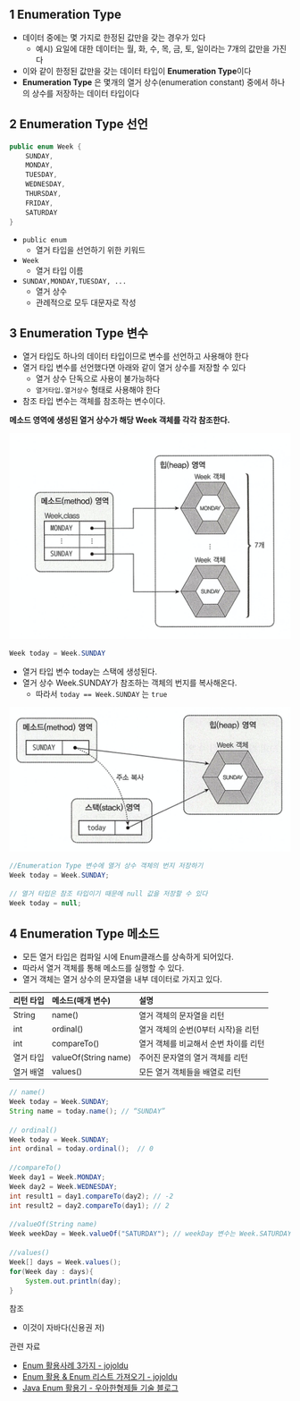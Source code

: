 ## 1 Enumeration Type

* 데이터 중에는 몇 가지로 한정된 값만을 갖는 경우가 있다
  * 예시) 요일에 대한 데이터는 월, 화, 수, 목, 금, 토, 일이라는 7개의 값만을 가진다
* 이와 같이 한정된 값만을 갖는 데이터 타입이 **Enumeration Type**이다
* **Enumeration Type** 은 몇개의 열거 상수(enumeration constant) 중에서 하나의 상수를 저장하는 데이터 타입이다



## 2 Enumeration Type 선언

```java
public enum Week {
    SUNDAY,
    MONDAY,
    TUESDAY,
    WEDNESDAY,
    THURSDAY,
    FRIDAY,
    SATURDAY
}
```

* `public enum`
  * 열거 타입을 선언하기 위한 키워드
* `Week`
  * 열거 타입 이름
* `SUNDAY,MONDAY,TUESDAY, ...`
  * 열거 상수
  * 관례적으로 모두 대문자로 작성



## 3 Enumeration Type 변수

*  열거 타입도 하나의 데이터 타입이므로 변수를 선언하고 사용해야 한다
* 열거 타입 변수를 선언했다면 아래와 같이 열거 상수를 저장할 수 있다
  * 열거 상수 단독으로 사용이 불가능하다
  * `열거타입.열거상수` 형태로 사용해야 한다
*  참조 타입 변수는 객체를 참조하는 변수이다.

**메소드 영역에 생성된 열거 상수가 해당 Week 객체를 각각 참조한다.**

![enum](./images/enum.png)



```java
Week today = Week.SUNDAY
```

* 열거 타입 변수 today는 스택에 생성된다.
* 열거 상수 Week.SUNDAY가 참조하는 객체의 번지를 복사해온다.
  * 따라서 `today == Week.SUNDAY` 는 `true`

![enum](./images/enum2.png)



```java
//Enumeration Type 변수에 열거 상수 객체의 번지 저장하기
Week today = Week.SUNDAY;

// 열거 타입은 참조 타입이기 때문에 null 값을 저장할 수 있다
Week today = null;
```



## 4 Enumeration Type 메소드

* 모든 열거 타입은 컴파일 시에 Enum클래스를 상속하게 되어있다.
* 따라서 열거 객체를 통해 메소드를 실행할 수 있다.
* 열거 객체는 열거 상수의 문자열을 내부 데이터로 가지고 있다.

| 리턴 타입 | 메소드(매개 변수)    | 설명                                  |
| :-------- | :------------------- | :------------------------------------ |
| String    | name()               | 열거 객체의 문자열을 리턴             |
| int       | ordinal()            | 열거 객체의 순번(0부터 시작)을 리턴   |
| int       | compareTo()          | 열거 객체를 비교해서 순번 차이를 리턴 |
| 열거 타입 | valueOf(String name) | 주어진 문자열의 열거 객체를 리턴      |
| 열거 배열 | values()             | 모든 열거 객체들을 배열로 리턴        |

```java
// name()
Week today = Week.SUNDAY;
String name = today.name(); // “SUNDAY”

// ordinal()
Week today = Week.SUNDAY;
int ordinal = today.ordinal();	// 0

//compareTo()
Week day1 = Week.MONDAY;
Week day2 = Week.WEDNESDAY;
int result1 = day1.compareTo(day2); // -2
int result2 = day2.compareTo(day1); // 2

//valueOf(String name)
Week weekDay = Week.valueOf("SATURDAY"); // weekDay 변수는 Week.SATURDAY 열거 객체를 참조하게 된다.

//values()
Week[] days = Week.values();
for(Week day : days){
    System.out.println(day);
}
```



참조

* 이것이 자바다(신용권 저)



관련 자료

* [Enum 활용사례 3가지 - jojoldu](https://jojoldu.tistory.com/137)
* [Enum 활용 & Enum 리스트 가져오기 - jojoldu](https://jojoldu.tistory.com/122)
* [Java Enum 활용기 - 우아한형제들 기술 블로그](https://techblog.woowahan.com/2527/)


